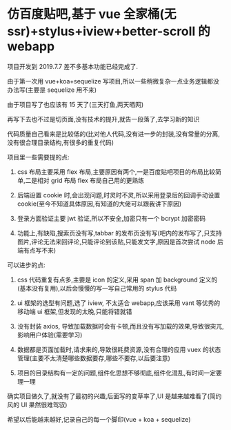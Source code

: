 # 仿百度贴吧,基于 vue 全家桶(无 ssr)+stylus+iview+better-scroll 的 webapp

项目开发到 2019.7.7 差不多基本功能已经完成了.

由于第一次用 vue+koa+sequelize 写项目,所以一些稍微复杂一点业务逻辑都没办法写(主要是 sequelize 用不来)

由于项目写了也应该有 15 天了(三天打鱼,两天晒网)

再写下去也不过是切页面,没有技术的提升,就告一段落了,去学习新的知识

代码质量自己看来是比较低的(比对他人代码,没有进一步的封装,没有常量的分离,没有很合理目录结构,有很多的重复代码)

项目里一些需要提的点:

1. css 布局主要采用 flex 布局,主要原因有两个,一是百度贴吧项目的布局比较简单,二是相对 grid 布局 flex 布局自己用的更熟练

2. 后端设置 cookie 时,会出现问题,时灵时不灵,所以采用登录后的回调手动设置 cookie(至今不知道具体原因,有知道的大佬可以跟我讲下原因)

3. 登录方面验证主要 jwt 验证,所以不安全,加密只有一个 bcrypt 加密密码

4. 功能上,有缺陷,搜索页没有写,tabbar 的发布页没有写(吧内的发布写了,只支持图片,评论无法来回评论,只能评论到该贴,只能发文字,原因是首次尝试 node 后端有点写不来)

可以进步的点:

1. css 代码重复有点多,主要是 icon 的定义,采用 span 加 background 定义的(基本没有复用),以后会慢慢的写一写自己常用的 stylus 代码

2. ui 框架的选型有问题,选了 iview, 不太适合 webapp,应该采用 vant 等优秀的移动端 ui 框架,但发现的太晚,只能将错就错

3. 没有封装 axios, 导致加载数据时会有卡顿,而且没有写加载的效果,导致很突兀,影响用户体验(需要学习)

4. 数据都是页面加载时,请求来的,导致很耗费资源,没有合理的应用 vuex 的状态管理(主要不太清楚哪些数据要存,哪些不要存,以后要注意)

5. 项目的目录结构有一定的问题,组件化思想不够彻底,组件化混乱,有时间一定要理一理

确实项目做久了,就没有了最初的兴趣,后面写的变草率了,UI 是越来越难看了(简约风的 UI 果然很难驾驭)

希望以后能越来越好,记录自己的每一个脚印(vue + koa + sequelize)
